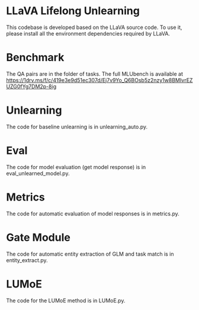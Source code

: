 # LLaVA Lifelong Unlearning
This codebase is developed based on the LLaVA source code. 
To use it, please install all the environment dependencies required by LLaVA.

# Benchmark
The QA pairs are in the folder of tasks.
The full MLUbench is available at https://1drv.ms/f/c/419e3e9d51ec307d/Ej7v9Yo_Q6BOsb5z2nzy1w8BMIvrEZUZG0fYg7DM2p-8ig 

# Unlearning
The code for baseline unlearning is in unlearning_auto.py.

# Eval
The code for model evaluation (get model response) is in eval_unlearned_model.py.

# Metrics
The code for automatic evaluation of model responses is in metrics.py.

# Gate Module
The code for automatic entity extraction of GLM and task match is in entity_extract.py.

# LUMoE
The code for the LUMoE method is in LUMoE.py.



